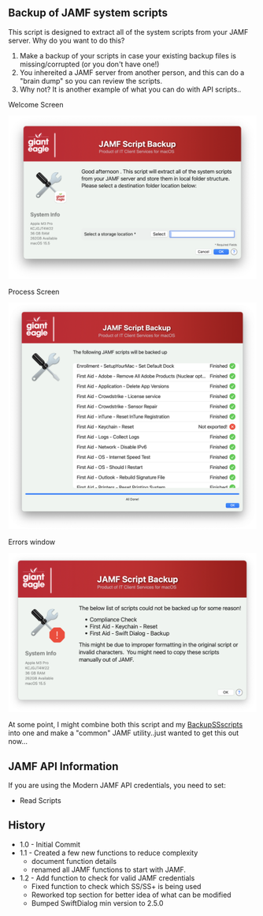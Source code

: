 ## Backup of JAMF system scripts

This script is designed to extract all of the system scripts from your JAMF server.  Why do you want to do this?

1.  Make a backup of your scripts in case your existing backup files is missing/corrupted (or you don't have one!)
2.  You inhereited a JAMF server from another person, and this can do a "brain dump" so you can review the scripts.
3.  Why not?  It is another example of what you can do with API scripts..

Welcome Screen

![Welcome](./BackupJAMFScripts-welcome.png)

Process Screen

![](./BackupJAMFScripts-progress.png)

Errors window

![](./BackupJAMFScripts-error.png)

At some point, I might combine both this script and my [BackupSSscripts](https://github.com/ScottEKendall/JAMF-Pro-Scripts/tree/main/BackupSSIcons) into one and make a "common" JAMF utility..just wanted to get this out now...

## JAMF API Information ##

If you are using the Modern JAMF API credentials, you need to set:

* Read Scripts

## History ##

 - 1.0 - Initial Commit
 - 1.1 - Created a few new functions to reduce complexity
    - document function details
    - renamed all JAMF functions to start with JAMF.
- 1.2 - Add function to check for valid JAMF credentials
    - Fixed function to check which SS/SS+ is being used
    - Reworked top section for better idea of what can be modified
    - Bumped SwiftDialog min version to 2.5.0
